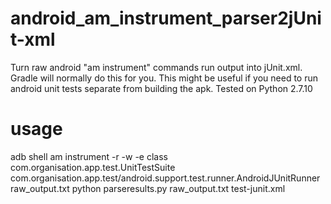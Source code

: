 # android_am_instrument_parser2jUnit-xml

Turn raw android "am instrument" commands run output into jUnit.xml. Gradle will normally do this for you. This might be useful if you need to run android unit tests separate from building the apk. Tested on Python 2.7.10

# usage
adb shell am instrument -r -w -e class com.organisation.app.test.UnitTestSuite com.organisation.app.test/android.support.test.runner.AndroidJUnitRunner raw_output.txt
python parseresults.py raw_output.txt test-junit.xml
